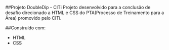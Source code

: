 ##Projeto DoubleDip - CITi
Projeto desenvolvido para a conclusão de desafio direcionado a HTML e CSS do PTA(Processo de Treinamento para a Área) promovido pelo CITi.


##Construído com:
- HTML
- CSS
